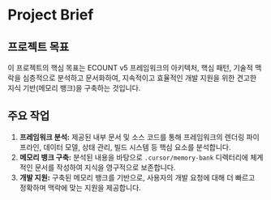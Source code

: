 # Project Brief

## 프로젝트 목표

이 프로젝트의 핵심 목표는 ECOUNT v5 프레임워크의 아키텍처, 핵심 패턴, 기술적 맥락을 심층적으로 분석하고 문서화하여, 지속적이고 효율적인 개발 지원을 위한 견고한 지식 기반(메모리 뱅크)을 구축하는 것입니다.

## 주요 작업

1.  **프레임워크 분석:** 제공된 내부 문서 및 소스 코드를 통해 프레임워크의 렌더링 파이프라인, 데이터 모델, 상태 관리, 빌드 시스템 등 핵심 요소를 분석합니다.
2.  **메모리 뱅크 구축:** 분석된 내용을 바탕으로 `.cursor/memory-bank` 디렉터리에 체계적인 문서를 작성하여 지식을 영구적으로 보존합니다.
3.  **개발 지원:** 구축된 메모리 뱅크를 기반으로, 사용자의 개발 요청에 대해 더 빠르고 정확하며 맥락에 맞는 지원을 제공합니다.
